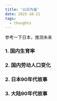 ```yaml
---
title: '以日为鉴'
date: 2025-10-21
tags:
  - thoughts
---
```


参考一下日本，推测未来

### 1. 国内生育率



### 2. 国内劳动人口变化



### 2. 日本90年代故事



### 3. 大陆90年代故事

